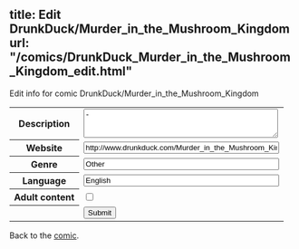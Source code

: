 title: Edit DrunkDuck/Murder_in_the_Mushroom_Kingdom
url: "/comics/DrunkDuck_Murder_in_the_Mushroom_Kingdom_edit.html"
---
Edit info for comic DrunkDuck/Murder_in_the_Mushroom_Kingdom

<form name="comic" action="http://gaepostmail.appspot.com/comic/" method="post">
<table class="comicinfo">
<tr>
<th>Description</th><td><textarea name="description" cols="40" rows="3">-</textarea></td>
</tr>
<tr>
<th>Website</th><td><input type="text" name="url" value="http://www.drunkduck.com/Murder_in_the_Mushroom_Kingdom/" size="40"/></td>
</tr>
<tr>
<th>Genre</th><td><input type="text" name="genre" value="Other" size="40"/></td>
</tr>
<tr>
<th>Language</th><td><input type="text" name="language" value="English" size="40"/></td>
</tr>
<tr>
<th>Adult content</th><td><input type="checkbox" name="adult" value="adult" /></td>
</tr>
<tr>
<th></th><td>
<input type="hidden" name="comic" value="DrunkDuck_Murder_in_the_Mushroom_Kingdom" />
<input type="submit" name="submit" value="Submit" />
</td>
</tr>
</table>
</form>

Back to the [comic](DrunkDuck_Murder_in_the_Mushroom_Kingdom.html).
